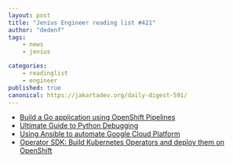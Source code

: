```yaml
---
layout: post
title: "Jenius Engineer reading list #421"
author: "dedenf"
tags:
    - news
    - jenius

categories:
    - readinglist
    - engineer
published: true
canonical: https://jakartadev.org/daily-digest-591/
---
```


- [Build a Go application using OpenShift Pipelines](https://developers.redhat.com/blog/2020/05/26/build-a-go-application-using-openshift-pipelines/)
- [Ultimate Guide to Python Debugging](https://martinheinz.dev/blog/24)
- [Using Ansible to automate Google Cloud Platform](https://developers.redhat.com/blog/2020/05/06/using-ansible-to-automate-google-cloud-platform/)
- [Operator SDK: Build Kubernetes Operators and deploy them on OpenShift](https://developers.redhat.com/blog/2020/04/28/operator-sdk-build-kubernetes-operators-and-deploy-them-on-openshift/)